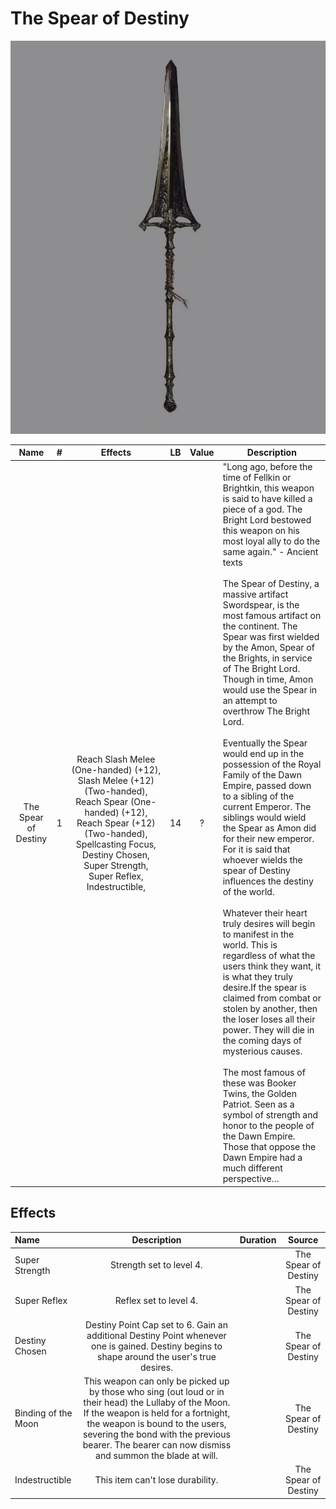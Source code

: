 # The Spear of Destiny

![Copyright](TheSpearOfDestiny.jpg)

|         Name         | # |                                                                Effects                                                                | LB | Value | Description                                                                                                                                                                                                                                                                                                                                                                                                                                                                                                                                                                                                                                                                                                                                                                                                                                                                                                                                                                                                                                                                                                                                                                                                                                                                                                                                                                                   |
| :------------------: | :-: | :------------------------------------------------------------------------------------------------------------------------------------: | :-: | :---: | --------------------------------------------------------------------------------------------------------------------------------------------------------------------------------------------------------------------------------------------------------------------------------------------------------------------------------------------------------------------------------------------------------------------------------------------------------------------------------------------------------------------------------------------------------------------------------------------------------------------------------------------------------------------------------------------------------------------------------------------------------------------------------------------------------------------------------------------------------------------------------------------------------------------------------------------------------------------------------------------------------------------------------------------------------------------------------------------------------------------------------------------------------------------------------------------------------------------------------------------------------------------------------------------------------------------------------------------------------------------------------------------- |
| The Spear of Destiny | 1 | Reach Slash Melee (One-handed) (+12), Slash Melee (+12) (Two-handed), Reach Spear (One-handed) (+12), Reach Spear (+12) (Two-handed), Spellcasting Focus, Destiny Chosen, Super Strength, Super Reflex, Indestructible, | 14 |   ?   | "Long ago, before the time of Fellkin or Brightkin, this weapon is said to have killed a piece of a god. The Bright Lord bestowed this weapon on his most loyal ally to do the same again." - Ancient texts<br /><br />The Spear of Destiny, a massive artifact Swordspear,  is the most famous artifact on the continent. The Spear was first wielded by the Amon, Spear of the Brights, in service of The Bright Lord. Though in time, Amon would use the Spear in an attempt to overthrow The Bright Lord.<br /><br />Eventually the Spear would end up in the possession of the Royal Family of the Dawn Empire, passed down to a sibling of the current Emperor. The siblings would wield the Spear as Amon did for their new emperor. For it is said that whoever wields the spear of Destiny influences the destiny of the world.<br /><br />Whatever their heart truly desires will begin to manifest in the world. This is regardless of what the users think they want, it is what they truly desire.If the spear is claimed from combat or stolen by another, then the loser loses all their power. They will die in the coming days of mysterious causes.<br /><br />The most famous of these was Booker Twins, the Golden Patriot. Seen as a symbol of strength and honor to the people of the Dawn Empire. Those that oppose the Dawn Empire had a much different perspective… |

## Effects

| Name                |                                                                                                                                          Description                                                                                                                                          | Duration |        Source        |
| :------------------ | :------------------------------------------------------------------------------------------------------------------------------------------------------------------------------------------------------------------------------------------------------------------------------------: | :------: | :------------------: |
| Super Strength      |                                                                                                                                Strength set to level 4.                                                                                                                                |          | The Spear of Destiny |
| Super Reflex        |                                                                                                                                 Reflex set to level 4.                                                                                                                                 |          | The Spear of Destiny |
| Destiny Chosen    |                                                                      Destiny Point Cap set to 6. Gain an additional Destiny Point whenever one is gained. Destiny begins to shape around the user's true desires.                                                                      |          | The Spear of Destiny |
| Binding of the Moon | This weapon can only be picked up by those who sing (out loud or in their head) the Lullaby of the Moon. If the weapon is held for a fortnight, the weapon is bound to the users, severing the bond with the previous bearer. The bearer can now dismiss and summon the blade at will. |          | The Spear of Destiny |
| Indestructible      |                                                                                                                            This item can't lose durability.                                                                                                                            |          | The Spear of Destiny |
